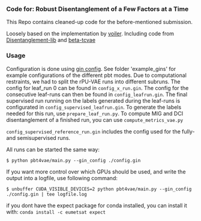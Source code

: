 ### Code for: Robust Disentanglement of a Few Factors at a Time
This Repo contains cleaned-up code for the before-mentioned submission. 

Loosely based on the implementation by [voiler](https://github.com/voiler/PopulationBasedTraining).
Including code from [Disentanglement-lib](https://github.com/google-research/disentanglement_lib) and [beta-tcvae](https://github.com/rtqichen/beta-tcvae)

### Usage

Configuration is done using [gin config](https://github.com/google/gin-config). See folder 'example_gins' for example configurations of the different pbt modes.
Due to computational restraints, we had to split the rPU-VAE runs into different subruns. The config for leaf_run 0 can be found in `config_x_run.gin`.
The config for the consecutive leaf-runs can then be found in `config_leafrun.gin`. The final supervised run running on the labels generated during the leaf-runs is configurated in `config_supervised_leafrun.gin`.
To generate the labels needed for this run, use `prepare_leaf_run.py`. To compute MIG and DCI disentanglement of a finished run, you can use `compute_metrics_vae.py`

`config_supervised_reference_run.gin` includes the config used for the fully- and semisupervised runs.

All runs can be started the same way:

`$ python pbt4vae/main.py --gin_config ./config.gin`

If you want more control over which GPUs should be used, and write the output into a logfile, use following command:

`$ unbuffer CUDA_VISIBLE_DEVICES=2 python pbt4vae/main.py --gin_config ./config.gin | tee logfile.log`

if you dont have the expect package for conda installed, you can install it with:
`conda install -c eumetsat expect`
